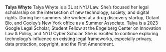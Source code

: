 **Talya Whyte** Talya Whyte is a 3L at NYU Law. She’s focused her legal scholarship on the intersection of new technology, society, and digital rights. During her summers she worked at a drug discovery startup, Octant Bio, and Cooley’s New York office as a Summer Associate. Talya is a 2023 Google Legal Scholar, Student Fellow at the Engelberg Center on Innovation Law & Policy, and NYU Cyber Scholar. She is excited to continue exploring technology’s influence on existing legal frameworks, especially privacy, data protection, copyright, and the First Amendment.